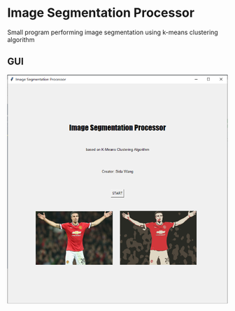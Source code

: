 # Image Segmentation Processor
Small program performing image segmentation using k-means clustering algorithm
## GUI
<div align='center'><img src='frame1.png'></img></div>
